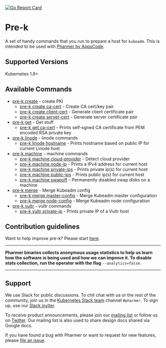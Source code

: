 [![Go Report Card](https://goreportcard.com/badge/github.com/pharmer/pre-k)](https://goreportcard.com/report/github.com/pharmer/pre-k)

# Pre-k
A set of handy commands that you run to prepare a host for `kubeadm`. This is intended to be used with [Pharmer by AppsCode](https://appscode.com/products/pharmer).


## Supported Versions
Kubernetes 1.8+


## Available Commands
* [pre-k create](/docs/reference/pre-k_create.md)	 - create PKI
  * [pre-k create ca-cert](/docs/reference/pre-k_create_ca-cert.md)	 - Create CA cert/key pair
  * [pre-k create client-cert](/docs/reference/pre-k_create_client-cert.md)	 - Generate client certificate pair
  * [pre-k create server-cert](/docs/reference/pre-k_create_server-cert.md)	 - Generate server certificate pair
* [pre-k get](/docs/reference/pre-k_get.md)	 - Get stuff
  * [pre-k get ca-cert](/docs/reference/pre-k_get_ca-cert.md)	 - Prints self-sgned CA certificate from PEM encoded RSA private key
* [pre-k linode](/docs/reference/pre-k_linode.md)  - linode commands
  * [pre-k linode hostname](/docs/reference/pre-k_linode_hostname.md)	 - Prints hostname based on public IP for current Linode host
* [pre-k machine](/docs/reference/pre-k_machine.md)  - machine commands
  * [pre-k machine cloud-provider](/docs/reference/pre-k_machine_cloud-provider.md)  - Detect cloud provider
  * [pre-k machine node-ip](/docs/reference/pre-k_machine_node-ip.md)  - Prints a IPv4 address for current host
  * [pre-k machine private-ips](/docs/reference/pre-k_machine_private-ips.md)  - Prints private ip(s) for current host
  * [pre-k machine public-ips](/docs/reference/pre-k_machine_public-ips.md)  - Prints public ip(s) for current host
  * [pre-k machine swapoff](/docs/reference/pre-k_machine_swapoff.md)  - Permanently disabled swap disks on a machine
* [pre-k merge](/docs/reference/pre-k_merge.md)	 - Merge Kubeadm config
  * [pre-k merge master-config](/docs/reference/pre-k_merge_master-config.md)	 - Merge Kubeadm master configuration
  * [pre-k merge node-config](/docs/reference/pre-k_merge_node-config.md)	 - Merge Kubeadm node configuration
* [pre-k vultr](/docs/reference/pre-k_vultr.md)  - vultr commands
  * [pre-k vultr private-ip](/docs/reference/pre-k_vultr_private-ip.md)  - Prints private IP of a Vultr host


## Contribution guidelines
Want to help improve pre-k? Please start [here](/CONTRIBUTING.md).

---

**Pharmer binaries collects anonymous usage statistics to help us learn how the software is being used and how we can improve it. To disable stats collection, run the operator with the flag** `--analytics=false`.

---

## Support
We use Slack for public discussions. To chit chat with us or the rest of the community, join us in the [Kubernetes Slack team](https://kubernetes.slack.com/messages/C81LSKMPE/details/) channel `#pharmer`. To sign up, use our [Slack inviter](http://slack.kubernetes.io/).

To receive product announcements, please join our [mailing list](https://groups.google.com/forum/#!forum/pharmer) or follow us on [Twitter](https://twitter.com/AppsCodeHQ). Our mailing list is also used to share design docs shared via Google docs.

If you have found a bug with Pharmer or want to request for new features, please [file an issue](https://github.com/pharmer/pharmer/issues/new).


